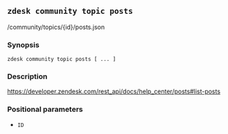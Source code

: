 ## `zdesk community topic posts`

/community/topics/{id}/posts.json

### Synopsis

    zdesk community topic posts [ ... ]

### Description

https://developer.zendesk.com/rest_api/docs/help_center/posts#list-posts

### Positional parameters

* `ID`

